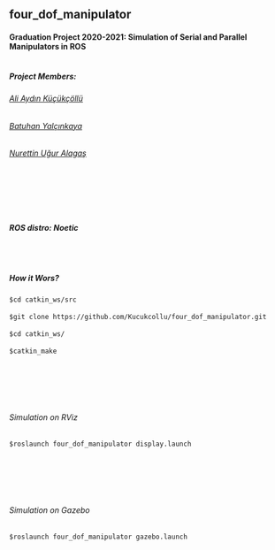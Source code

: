 ## four_dof_manipulator

#### Graduation Project 2020-2021: Simulation of Serial and Parallel Manipulators in ROS<br></br>


##### Project Members:
###### [Ali Aydın Küçükçöllü](kucukcollu@outlook.com)
###### [Batuhan Yalçınkaya](batuhanyalcinkayayk@gmail.com)
###### [Nurettin Uğur Alagaş](alaugurala@hotmail.com)<br></br><br></br><br></br>






##### ROS distro: Noetic <br></br><br></br>




##### How it Wors?
`$cd catkin_ws/src` <br></br>
`$git clone https://github.com/Kucukcollu/four_dof_manipulator.git` <br></br>
`$cd catkin_ws/` <br></br>
`$catkin_make` <br></br><br></br><br></br>

###### Simulation on RViz
`$roslaunch four_dof_manipulator display.launch`<br></br><br></br><br></br>

###### Simulation on Gazebo
`$roslaunch four_dof_manipulator gazebo.launch`
